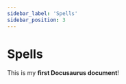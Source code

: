 ```yaml
---
sidebar_label: 'Spells'
sidebar_position: 3
---
```



# Spells

This is my **first Docusaurus document**!